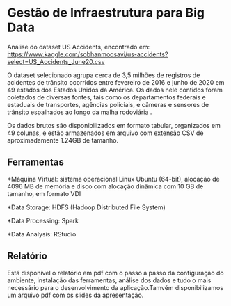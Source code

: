 # Gestão de Infraestrutura para Big Data
Análise do dataset US Accidents, encontrado em: https://www.kaggle.com/sobhanmoosavi/us-accidents?select=US_Accidents_June20.csv

O dataset selecionado agrupa cerca de 3,5 milhões de registros de acidentes de trânsito ocorridos entre fevereiro de 2016 e junho de 2020 em 49 estados dos Estados Unidos da 
América. Os dados nele contidos foram coletados de diversas fontes, tais como os departamentos federais e estaduais de transportes, agências policiais, e câmeras e sensores 
de trânsito espalhados ao longo da malha rodoviária . 

Os dados brutos são disponibilizados em formato tabular, organizados em 49 colunas, e estão armazenados em arquivo com extensão CSV de aproximadamente 1.24GB de tamanho.

## Ferramentas
*Máquina Virtual: sistema operacional Linux Ubuntu (64-bit), alocação de 4096 MB de memória e disco com alocação dinâmica com 10 GB de tamanho, em formato VDI

*Data Storage: HDFS (Hadoop Distributed File System)

*Data Processing: Spark

*Data Analysis: RStudio

## Relatório
Está disponível o relatório em pdf com o passo a passo da configuração do ambiente, instalação das ferramentas, análise dos dados e tudo o mais necessário para o desenvolvimento
da aplicação.Tamvém disponibilizamos um arquivo pdf com os slides da apresentação.


